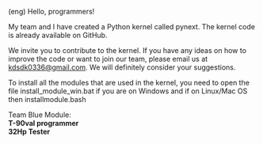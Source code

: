 (eng)
Hello, programmers!

My team and I have created a Python kernel called pynext. The kernel code is already available on GitHub.

We invite you to contribute to the kernel. If you have any ideas on how to improve the code or want to join our team, please email us at kdsdk0336@gmail.com. We will definitely consider your suggestions.

To install all the modules that are used in the kernel, you need to open the file install_module_win.bat if you are on Windows and 
if on Linux/Mac OS then installmodule.bash

Team Blue Module:\
**T-90val programmer**\
**32Hp Tester**